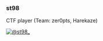 ### st98
CTF player (Team: zer0pts, Harekaze)

[![@st98_](https://img.shields.io/twitter/follow/st98_?style=for-the-badge&logo=twitter)](https://twitter.com/st98_)
